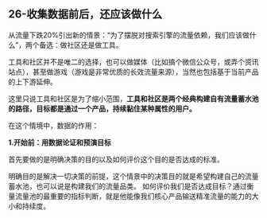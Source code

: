 ## 26-收集数据前后，还应该做什么

从流量下跌20%引出新的情景：“为了摆脱对搜索引擎的流量依赖，我们应该做什么”，两个备选：做社区还是做工具。

工具和社区并不是唯二的选择，也可以做媒体（比如搞个微信公众号，或弄个资讯站点），甚至做游戏（游戏是非常优质的长效流量来源），当然也包括基于当前产品的上下游延伸。

这里只说工具和社区是为了缩小范围，**工具和社区是两个经典构建自有流量蓄水池的路径，目标都是通过一个产品，持续黏住某种属性的用户。**

在这个情境中，数据的作用：

**1.开始前：用数据论证和预演目标**

首先要做的是明确决策的目的以及如何评价这个目的是否达成的标准。

明确目的是解决一切决策的前提，这个情景中的决策目的就是希望构建自己的流量蓄水池，也可以说是构建我们的流量品类。
如何评价我们是否达成目标？通过衡量流量池的最重要的指标判断，就是他能像我们核心产品输送精准流量的能力的大小和持续度。
